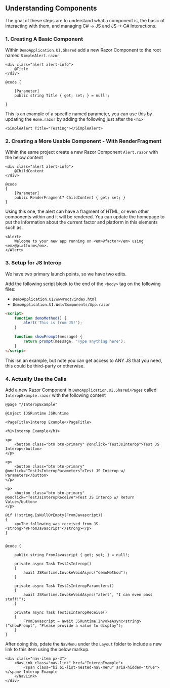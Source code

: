 ## Understanding Components

The goal of these steps are to understand what a component is, the basic of interacting with them, and managing C# -> JS and JS -> C# Interactions.

### 1. Creating A Basic Component

Within `DemoApplication.UI.Shared` add a new Razor Component to the root named `SimpleAlert.razor`

```` razor
<div class="alert alert-info">
	@Title
</div>

@code {

	[Parameter]
	public string Title { get; set; } = null!;

}
````

This is an example of a specific named parameter, you can use this by updating the `Home.razor` by adding the following just after the `<h1>`

```` razor
<SimpleAlert Title="Testing"></SimpleAlert>
````

### 2. Creating a More Usable Component - With RenderFragment

Within the same project create a new Razor Component `Alert.razor` with the below content

```` razor
<div class="alert alert-info">
	@ChildContent
</div>

@code
{
	[Parameter]
	public RenderFragment? ChildContent { get; set; }
}
````

Using this one, the alert can have a fragment of HTML, or even other components within and it will be rendered.  You can update the homepage to put the information about the current factor and platform in this elements such as.

```` razor
<Alert>
	Welcome to your new app running on <em>@factor</em> using <em>@platform</em>.
</Alert>
````

### 3. Setup for JS Interop

We have two primary launch points, so we have two edits.

Add the following script block to the end of the `<body>` tag on the following files:

* `DemoApplication.UI/wwwroot/index.html`
* `DemoApplication.UI.Web/Components/App.razor`

```` html
<script>
    function demoMethod() {
        alert('This is from JS!');
    }

    function showPrompt(message) {
        return prompt(message, 'Type anything here');
    }
</script>
````

This isn an example, but note you can get access to ANY JS that you need, this could be third-party or otherwise.

### 4. Actually Use the Calls

Add a new Razor Component in `DemoApplication.UI.Shared/Pages` called `InteropExample.razor` with the following content

```` razor
@page "/InteropExample"

@inject IJSRuntime JSRuntime

<PageTitle>Interop Example</PageTitle>

<h1>Interop Example</h1>

<p>
	<button class="btn btn-primary" @onclick="TestJsInterop">Test JS Interop</button>
</p>

<p>
	<button class="btn btn-primary" @onclick="TestJsInteropParameters">Test JS Interop w/ Parameters</button>
</p>

<p>
	<button class="btn btn-primary" @onclick="TestJsInteropReceive">Test JS Interop w/ Return Value</button>
</p>

@if (!string.IsNullOrEmpty(FromJavascript))
{
	<p>The following was received from JS <strong>'@FromJavascript'</strong></p>
}


@code {

	public string FromJavascript { get; set; } = null!;

	private async Task TestJsInterop()
	{
		await JSRuntime.InvokeVoidAsync("demoMethod");
	}

	private async Task TestJsInteropParameters()
	{
		await JSRuntime.InvokeVoidAsync("alert", "I can even pass stuff!");
	}

	private async Task TestJsInteropReceive()
	{
		FromJavascript = await JSRuntime.InvokeAsync<string>("showPrompt", "Please provide a value to display");
	}
}
````

After doing this, pdate the `NavMenu` under the `Layout` folder to include a new link to this item using the below markup.

```` razor
<div class="nav-item px-3">
    <NavLink class="nav-link" href="InteropExample">
        <span class="bi bi-list-nested-nav-menu" aria-hidden="true"></span> Interop Example
    </NavLink>
</div>
````

